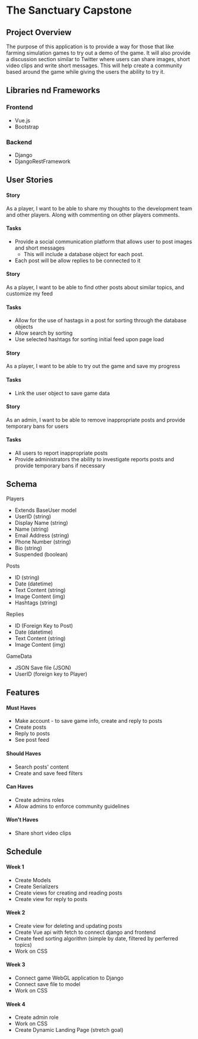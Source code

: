 # The Sanctuary Capstone

## Project Overview 

The purpose of this application is to provide a way for those that like farming simulation games to try out a demo of the game.  It will also provide a discussion section similar to Twitter where users can share images, short video clips and write short messages.  This will help create a community based around the game while giving the users the ability to try it.  

## Libraries nd Frameworks

### Frontend
- Vue.js
- Bootstrap

### Backend
- Django 
- DjangoRestFramework

## User Stories


#### Story 
As a player, I want to be able to share my thoughts to the development team and other players.  Along with commenting on other players comments. 
#### Tasks
- Provide a social communication platform that allows user to post images and short messages
    - This will include a database object for each post.  
- Each post will be allow replies to be connected to it
#### Story 
As a player, I want to be able to find other posts about similar topics, and customize my feed  
#### Tasks 
- Allow for the use of hastags in a post for sorting through the database objects 
- Allow search by sorting
- Use selected hashtags for sorting initial feed upon page load
#### Story 
As a player, I want to be able to try out the game and save my progress
#### Tasks
- Link the user object to save game data
#### Story 
As an admin, I want to be able to remove inappropriate posts and provide temporary bans for users 
#### Tasks 
- All users to report inappropriate posts
- Provide administrators the ability to investigate reports posts and provide temporary bans if necessary


## Schema 

Players
- Extends BaseUser model
- UserID (string)
- Display Name (string)
- Name (string)
- Email Address (string)
- Phone Number (string)
- Bio (string)
- Suspended (boolean)

Posts
- ID (string)
- Date (datetime)
- Text Content (string)
- Image Content (img)
- Hashtags (string)

Replies
- ID (Foreign Key to Post)
- Date (datetime)
- Text Content (string)
- Image Content (img)

GameData
- JSON Save file (JSON)
- UserID (foreign key to Player)

## Features 

#### Must Haves
- Make account - to save game info, create and reply to posts
- Create posts 
- Reply to posts 
- See post feed

#### Should Haves 
- Search posts' content
- Create and save feed filters

#### Can Haves 
- Create admins roles
- Allow admins to enforce community guidelines

#### Won't Haves
- Share short video clips 

## Schedule 
#### Week 1 
- Create Models
- Create Serializers
- Create views for creating and reading posts
- Create view for reply to posts

#### Week 2 
- Create view for deleting and updating posts
- Create Vue api with fetch to connect django and frontend
- Create feed sorting algorithm (simple by date, filtered by perferred topics)
- Work on CSS

#### Week 3 
- Connect game WebGL application to Django 
- Connect save file to model
- Work on CSS 

#### Week 4 
- Create admin role 
- Work on CSS 
- Create Dynamic Landing Page (stretch goal)